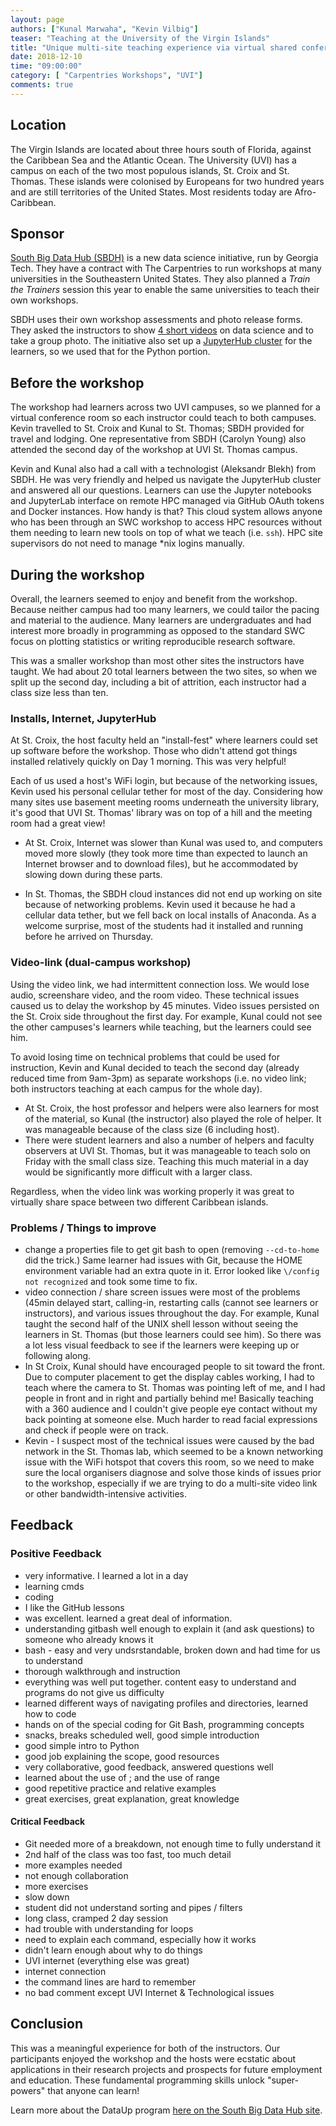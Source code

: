 ```yaml
---
layout: page
authors: ["Kunal Marwaha", "Kevin Vilbig"]
teaser: "Teaching at the University of the Virgin Islands"
title: "Unique multi-site teaching experience via virtual shared conference"
date: 2018-12-10
time: "09:00:00"
category: [ "Carpentries Workshops", "UVI"]
comments: true
---
```


## Location 
The Virgin Islands are located about three hours south of Florida, against the Caribbean Sea and the Atlantic Ocean. The University (UVI) has a campus on each of the two most populous islands, St. Croix and St. Thomas. These islands were colonised by Europeans for two hundred years and are still territories of the United States. Most residents today are Afro-Caribbean. 

## Sponsor
[South Big Data Hub (SBDH)](https://southbigdatahub.org/) is a new data science initiative, run by Georgia Tech. They have a contract with The Carpentries to run workshops at many universities in the Southeastern United States. They also planned a *Train the Trainers* session this year to enable the same universities to teach their own workshops.

SBDH uses their own workshop assessments and photo release forms. They asked the instructors to show [4 short videos](https://www.youtube.com/watch?v=ZsysnlwVE2Q&index=1&list=PLyUNw5pgUji9KbfYpehNxpogbhoUCNVlt) on data science and to take a group photo. The initiative also set up a [JupyterHub cluster](http://sbdh.space) for the learners, so we used that for the Python portion.

## Before the workshop

The workshop had learners across two UVI campuses, so we planned for a virtual conference room so each instructor could teach to both campuses. Kevin travelled to St. Croix and Kunal to St. Thomas; SBDH provided for travel and lodging. One representative from SBDH (Carolyn Young) also attended the second day of the workshop at UVI St. Thomas campus.

Kevin and Kunal also had a call with a technologist (Aleksandr Blekh) from SBDH. He was very friendly and helped us navigate the JupyterHub cluster and answered all our questions. Learners can use the Jupyter notebooks and JupyterLab interface on remote HPC managed via GitHub OAuth tokens and Docker instances. How handy is that? This cloud system allows anyone who has been through an SWC workshop to access HPC resources without them needing to learn new tools on top of what we teach (i.e. `ssh`). HPC site supervisors do not need to manage \*nix logins manually.

## During the workshop

Overall, the learners seemed to enjoy and benefit from the workshop. Because neither campus had too many learners, we could tailor the pacing and material to the audience. Many learners are undergraduates and had interest more broadly in programming as opposed to the standard SWC focus on plotting statistics or writing reproducible research software.

This was a smaller workshop than most other sites the instructors have taught. We had about 20 total learners between the two sites, so when we split up the second day, including a bit of attrition, each instructor had a class size less than ten.

### Installs, Internet, JupyterHub
At St. Croix, the host faculty held an "install-fest" where learners could set up software before the workshop. Those who didn't attend got things installed relatively quickly on Day 1 morning. This was very helpful!

Each of us used a host's WiFi login, but because of the networking issues, Kevin used his personal cellular tether for most of the day. Considering how many sites use basement meeting rooms underneath the university library, it's good that UVI St. Thomas' library was on top of a hill and the meeting room had a great view!

* At St. Croix, Internet was slower than Kunal was used to, and computers moved more slowly (they took more time than expected to launch an Internet browser and to download files), but he accommodated by slowing down during these parts.

* In St. Thomas, the SBDH cloud instances did not end up working on site because of networking problems. Kevin used it because he had a cellular data tether, but we fell back on local installs of Anaconda. As a welcome surprise, most of the students had it installed and running before he arrived on Thursday.


### Video-link (dual-campus workshop)
Using the video link, we had intermittent connection loss. We would lose audio, screenshare video, and the room video.  These technical issues caused us to delay the workshop by 45 minutes. Video issues persisted on the St. Croix side throughout the first day. For example, Kunal could not see the other campuses's learners while teaching, but the learners could see him. 

To avoid losing time on technical problems that could be used for instruction, Kevin and Kunal decided to teach the second day (already reduced time from 9am-3pm) as separate workshops (i.e. no video link; both instructors teaching at each campus for the whole day). 
* At St. Croix, the host professor and helpers were also learners for most of the material, so Kunal (the instructor) also played the role of helper. It was manageable because of the class size (6 including host).
* There were student learners and also a number of helpers and faculty observers at UVI St. Thomas, but it was manageable to teach solo on Friday with the small class size. Teaching this much material in a day would be significantly more difficult with a larger class. 

Regardless, when the video link was working properly it was great to virtually share space between two different Caribbean islands.


### Problems / Things to improve
* change a properties file to get git bash to open (removing `--cd-to-home` did the trick.) Same learner had issues with Git, because the HOME environment variable had an extra quote in it. Error looked like `\/config not recognized` and took some time to fix.
* video connection / share screen issues were most of the problems (45min delayed start, calling-in, restarting calls (cannot see learners or instructors), and various issues throughout the day. For example, Kunal taught the second half of the UNIX shell lesson without seeing the learners in St. Thomas (but those learners could see him). So there was a lot less visual feedback to see if the learners were keeping up or following along.
* In St Croix, Kunal should have encouraged people to sit toward the front. Due to computer placement to get the display cables working, I had to teach where the camera to St. Thomas was pointing left of me, and I had people in front and in right and partially behind me! Basically teaching with a 360 audience and I couldn't give people eye contact without my back pointing at someone else. Much harder to read facial expressions and check if people were on track.
* Kevin - I suspect most of the technical issues were caused by the bad network in the St. Thomas lab, which seemed to be a known networking issue with the WiFi hotspot that covers this room, so we need to make sure the local organisers diagnose and solve those kinds of issues prior to the workshop, especially if we are trying to do a multi-site video link or other bandwidth-intensive activities.

## Feedback
### Positive Feedback
* very informative. I learned a lot in a day
* learning cmds
* coding
* I like the GitHub lessons
* was excellent. learned a great deal of information.
* understanding gitbash well enough to explain it (and ask questions) to someone who already knows it
* bash - easy and very undsrstandable, broken down and had time for us to understand
* thorough walkthrough and instruction
* everything was well put together. content easy to understand and programs do not give us difficulty
* learned different ways of navigating profiles and directories, learned how to code
* hands on of the special coding for Git Bash, programming concepts
* snacks, breaks scheduled well, good simple introduction
* good simple intro to Python
* good job explaining the scope, good resources
* very collaborative, good feedback, answered questions well
* learned about the use of ; and the use of range
* good repetitive practice and relative examples
* great exercises, great explanation, great knowledge
#### Critical Feedback
* Git needed more of a breakdown, not enough time to fully understand it
* 2nd half of the class was too fast, too much detail
* more examples needed
* not enough collaboration
* more exercises
* slow down
* student did not understand sorting and pipes / filters
* long class, cramped 2 day session
* had trouble with understanding for loops
* need to explain each command, especially how it works
* didn't learn enough about why to do things
* UVI internet (everything else was great)
* internet connection
* the command lines are hard to remember
* no bad comment except UVI Internet & Technological issues


## Conclusion
This was a meaningful experience for both of the instructors. Our participants enjoyed the workshop and the hosts were ecstatic about applications in their research projects and prospects for future employment and education. These fundamental programming skills unlock "super-powers" that anyone can learn!

Learn more about the DataUp program [here on the South Big Data Hub site](https://southbigdatahub.org/programs/dataup/).
